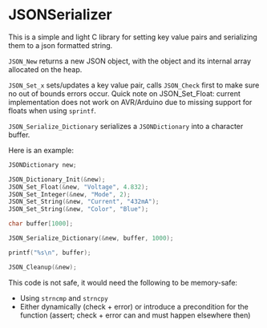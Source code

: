 # JSONSerializer

This is a simple and light C library for setting key value pairs and serializing them to a json formatted string. 

`JSON_New` returns a new JSON object, with the object and its internal array allocated on the heap.

`JSON_Set_x` sets/updates a key value pair, calls `JSON_Check` first to make sure no out of bounds errors occur.
Quick note on JSON_Set_Float: current implementation does not work on AVR/Arduino due to missing support for floats when using `sprintf`.

`JSON_Serialize_Dictionary` serializes a `JSONDictionary` into a character buffer.

Here is an example:

```c
JSONDictionary new;

JSON_Dictionary_Init(&new);
JSON_Set_Float(&new, "Voltage", 4.832);
JSON_Set_Integer(&new, "Mode", 2);
JSON_Set_String(&new, "Current", "432mA");
JSON_Set_String(&new, "Color", "Blue");

char buffer[1000];

JSON_Serialize_Dictionary(&new, buffer, 1000);

printf("%s\n", buffer);

JSON_Cleanup(&new);
```

This code is not safe, it would need the following to be memory-safe:
- Using `strncmp` and `strncpy`
- Either dynamically (check + error) or introduce a precondition for the function (assert; check + error can and must happen elsewhere then)

